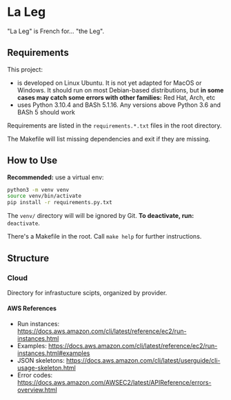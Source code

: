 # La Leg

"La Leg" is French for... "the Leg".

## Requirements

This project:
- is developed on Linux Ubuntu. It is not yet adapted for MacOS or Windows. It should run on most Debian-based distributions, but **in some cases may catch some errors with other families:** Red Hat, Arch, etc
- uses Python 3.10.4 and BASh 5.1.16. Any versions above Python 3.6 and BASh 5 should work

Requirements are listed in the `requirements.*.txt` files in the root directory.

The Makefile will list missing dependencies and exit if they are missing.

## How to Use

**Recommended:** use a virtual env:
```bash
python3 -m venv venv
source venv/bin/activate
pip install -r requirements.py.txt
```
The `venv/` directory will will be ignored by Git. **To deactivate, run:** `deactivate`.

There's a Makefile in the root. Call `make help` for further instructions.

## Structure

### Cloud

Directory for infrastucture scipts, organized by provider.

#### AWS References

- Run instances: https://docs.aws.amazon.com/cli/latest/reference/ec2/run-instances.html
- Examples: https://docs.aws.amazon.com/cli/latest/reference/ec2/run-instances.html#examples
- JSON skeletons: https://docs.aws.amazon.com/cli/latest/userguide/cli-usage-skeleton.html
- Error codes: https://docs.aws.amazon.com/AWSEC2/latest/APIReference/errors-overview.html
